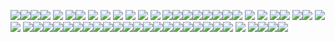 <p align="center">
 
<img src="https://64.media.tumblr.com/0e2dae48da4d63cf671acc668f397cd7/c1bd773e78c280cd-a3/s100x200/206ace3001a7c9a65a265de811295afd0e506137.gifv"/><img src="https://images-wixmp-ed30a86b8c4ca887773594c2.wixmp.com/f/818b742f-e7df-4ab6-93c7-78a03aa59645/d2zpjx8-7773677a-cb68-45a8-b62f-64d719e78233.gif?token=eyJ0eXAiOiJKV1QiLCJhbGciOiJIUzI1NiJ9.eyJzdWIiOiJ1cm46YXBwOjdlMGQxODg5ODIyNjQzNzNhNWYwZDQxNWVhMGQyNmUwIiwiaXNzIjoidXJuOmFwcDo3ZTBkMTg4OTgyMjY0MzczYTVmMGQ0MTVlYTBkMjZlMCIsIm9iaiI6W1t7InBhdGgiOiJcL2ZcLzgxOGI3NDJmLWU3ZGYtNGFiNi05M2M3LTc4YTAzYWE1OTY0NVwvZDJ6cGp4OC03NzczNjc3YS1jYjY4LTQ1YTgtYjYyZi02NGQ3MTllNzgyMzMuZ2lmIn1dXSwiYXVkIjpbInVybjpzZXJ2aWNlOmZpbGUuZG93bmxvYWQiXX0.hQbKLs91jHmPakXWkC3QCX7aXJgcA4TOb8Du4L4k6HA"/><img src="https://images-wixmp-ed30a86b8c4ca887773594c2.wixmp.com/f/b8e1738b-f255-42d0-aa82-2b6e95da3a11/daq81hi-d5300cc8-fbdc-4b4d-b193-1facaefba194.png/v1/fill/w_99,h_55,q_80,strp/i_wanted_to_make_a_stamp_by_rottendickcheese_daq81hi-fullview.jpg?token=eyJ0eXAiOiJKV1QiLCJhbGciOiJIUzI1NiJ9.eyJzdWIiOiJ1cm46YXBwOjdlMGQxODg5ODIyNjQzNzNhNWYwZDQxNWVhMGQyNmUwIiwiaXNzIjoidXJuOmFwcDo3ZTBkMTg4OTgyMjY0MzczYTVmMGQ0MTVlYTBkMjZlMCIsIm9iaiI6W1t7ImhlaWdodCI6Ijw9NTUiLCJwYXRoIjoiXC9mXC9iOGUxNzM4Yi1mMjU1LTQyZDAtYWE4Mi0yYjZlOTVkYTNhMTFcL2RhcTgxaGktZDUzMDBjYzgtZmJkYy00YjRkLWIxOTMtMWZhY2FlZmJhMTk0LnBuZyIsIndpZHRoIjoiPD05OSJ9XV0sImF1ZCI6WyJ1cm46c2VydmljZTppbWFnZS5vcGVyYXRpb25zIl19.N8u7qg9S5OEEiRf1IfqC3V-aKk5nbklkVMRh1cxMmvU"/><img src="https://images-wixmp-ed30a86b8c4ca887773594c2.wixmp.com/f/2864bd63-67cf-4650-a4dd-f3301072fe2c/d3huooi-9d371730-92ba-4e91-8069-d153895fcc04.gif?token=eyJ0eXAiOiJKV1QiLCJhbGciOiJIUzI1NiJ9.eyJzdWIiOiJ1cm46YXBwOjdlMGQxODg5ODIyNjQzNzNhNWYwZDQxNWVhMGQyNmUwIiwiaXNzIjoidXJuOmFwcDo3ZTBkMTg4OTgyMjY0MzczYTVmMGQ0MTVlYTBkMjZlMCIsIm9iaiI6W1t7InBhdGgiOiJcL2ZcLzI4NjRiZDYzLTY3Y2YtNDY1MC1hNGRkLWYzMzAxMDcyZmUyY1wvZDNodW9vaS05ZDM3MTczMC05MmJhLTRlOTEtODA2OS1kMTUzODk1ZmNjMDQuZ2lmIn1dXSwiYXVkIjpbInVybjpzZXJ2aWNlOmZpbGUuZG93bmxvYWQiXX0.2Z9EwFpy5deryLtiDTQI2ot1sg7sA6NYTp1N7Ql65Xk"/>
<img src="https://64.media.tumblr.com/885689ea299142febe82663b572c8d05/0849fa6899c3a334-6e/s100x200/3d1c5fc1606ffe4c6bd1ecb6d85e35ce7269ec7b.pnj"/> <img src="https://64.media.tumblr.com/744feab12acd305bea270f6990378744/aa89517f01352cf3-e5/s250x400/4551142ef709a04241bde0769d43c69be2f171a2.gifv"/><img src="https://64.media.tumblr.com/67a6081f8f01d95b6303021d4ddf59ce/aa89517f01352cf3-b0/s100x200/527d75d825a45a942ac863b473765c35cca75148.pnj"/> <img src="https://images-wixmp-ed30a86b8c4ca887773594c2.wixmp.com/f/727102ec-6cd4-49d0-b865-dc8a9995d0d7/d9zynsi-8ccf55e0-bb42-41ac-bcc8-53b1432461c0.png?token=eyJ0eXAiOiJKV1QiLCJhbGciOiJIUzI1NiJ9.eyJzdWIiOiJ1cm46YXBwOjdlMGQxODg5ODIyNjQzNzNhNWYwZDQxNWVhMGQyNmUwIiwiaXNzIjoidXJuOmFwcDo3ZTBkMTg4OTgyMjY0MzczYTVmMGQ0MTVlYTBkMjZlMCIsIm9iaiI6W1t7InBhdGgiOiJcL2ZcLzcyNzEwMmVjLTZjZDQtNDlkMC1iODY1LWRjOGE5OTk1ZDBkN1wvZDl6eW5zaS04Y2NmNTVlMC1iYjQyLTQxYWMtYmNjOC01M2IxNDMyNDYxYzAucG5nIn1dXSwiYXVkIjpbInVybjpzZXJ2aWNlOmZpbGUuZG93bmxvYWQiXX0.C5e1gaykDPehIGxAbvSkGES7wuMfq9IZOQO9tQzlSKo"/> <img src="https://images-wixmp-ed30a86b8c4ca887773594c2.wixmp.com/f/24e64ba2-80be-404f-894f-588f8a7209de/d61bwud-78d1e369-4b0e-4eb6-8a66-ba9aa36c8ea3.gif?token=eyJ0eXAiOiJKV1QiLCJhbGciOiJIUzI1NiJ9.eyJzdWIiOiJ1cm46YXBwOjdlMGQxODg5ODIyNjQzNzNhNWYwZDQxNWVhMGQyNmUwIiwiaXNzIjoidXJuOmFwcDo3ZTBkMTg4OTgyMjY0MzczYTVmMGQ0MTVlYTBkMjZlMCIsIm9iaiI6W1t7InBhdGgiOiJcL2ZcLzI0ZTY0YmEyLTgwYmUtNDA0Zi04OTRmLTU4OGY4YTcyMDlkZVwvZDYxYnd1ZC03OGQxZTM2OS00YjBlLTRlYjYtOGE2Ni1iYTlhYTM2YzhlYTMuZ2lmIn1dXSwiYXVkIjpbInVybjpzZXJ2aWNlOmZpbGUuZG93bmxvYWQiXX0.q6dYu-UQKZ8C092Yqg_HOSVhIw9t_uyHBa9cs2EvWh0"/> <img src="https://images-wixmp-ed30a86b8c4ca887773594c2.wixmp.com/f/2a04410b-aa61-4b90-82bc-5e2e9391068e/d1knmu4-4d30c1d8-82c6-4d6f-aa15-d698a61a5b29.png?token=eyJ0eXAiOiJKV1QiLCJhbGciOiJIUzI1NiJ9.eyJzdWIiOiJ1cm46YXBwOjdlMGQxODg5ODIyNjQzNzNhNWYwZDQxNWVhMGQyNmUwIiwiaXNzIjoidXJuOmFwcDo3ZTBkMTg4OTgyMjY0MzczYTVmMGQ0MTVlYTBkMjZlMCIsIm9iaiI6W1t7InBhdGgiOiJcL2ZcLzJhMDQ0MTBiLWFhNjEtNGI5MC04MmJjLTVlMmU5MzkxMDY4ZVwvZDFrbm11NC00ZDMwYzFkOC04MmM2LTRkNmYtYWExNS1kNjk4YTYxYTViMjkucG5nIn1dXSwiYXVkIjpbInVybjpzZXJ2aWNlOmZpbGUuZG93bmxvYWQiXX0._Nutydgbf-f-QBZ6fUBOwhmZy2f5-KSwNNRfsoR8Vo0"/> <img src="https://images-wixmp-ed30a86b8c4ca887773594c2.wixmp.com/f/620b737b-c9d2-4ca4-aaa7-aff199dd7d35/dxhr2z-c5c93e60-5cc8-4300-85c3-d0d45fd6eee2.png/v1/fill/w_100,h_58,q_80,strp/slasher_stamp_by_cheetana_dxhr2z-fullview.jpg?token=eyJ0eXAiOiJKV1QiLCJhbGciOiJIUzI1NiJ9.eyJzdWIiOiJ1cm46YXBwOjdlMGQxODg5ODIyNjQzNzNhNWYwZDQxNWVhMGQyNmUwIiwiaXNzIjoidXJuOmFwcDo3ZTBkMTg4OTgyMjY0MzczYTVmMGQ0MTVlYTBkMjZlMCIsIm9iaiI6W1t7ImhlaWdodCI6Ijw9NTgiLCJwYXRoIjoiXC9mXC82MjBiNzM3Yi1jOWQyLTRjYTQtYWFhNy1hZmYxOTlkZDdkMzVcL2R4aHIyei1jNWM5M2U2MC01Y2M4LTQzMDAtODVjMy1kMGQ0NWZkNmVlZTIucG5nIiwid2lkdGgiOiI8PTEwMCJ9XV0sImF1ZCI6WyJ1cm46c2VydmljZTppbWFnZS5vcGVyYXRpb25zIl19.ceglHW2OgZT6uIGL8sLPl7Bw8r8B6CouB5alNkIaUmU"/> 
 <img src="https://images-wixmp-ed30a86b8c4ca887773594c2.wixmp.com/f/e407ccb0-ddcd-4a01-991b-008bfedaa4d7/d5lstco-0ea1810e-42c6-4398-a9d8-5589c1bd4090.gif?token=eyJ0eXAiOiJKV1QiLCJhbGciOiJIUzI1NiJ9.eyJzdWIiOiJ1cm46YXBwOjdlMGQxODg5ODIyNjQzNzNhNWYwZDQxNWVhMGQyNmUwIiwiaXNzIjoidXJuOmFwcDo3ZTBkMTg4OTgyMjY0MzczYTVmMGQ0MTVlYTBkMjZlMCIsIm9iaiI6W1t7InBhdGgiOiJcL2ZcL2U0MDdjY2IwLWRkY2QtNGEwMS05OTFiLTAwOGJmZWRhYTRkN1wvZDVsc3Rjby0wZWExODEwZS00MmM2LTQzOTgtYTlkOC01NTg5YzFiZDQwOTAuZ2lmIn1dXSwiYXVkIjpbInVybjpzZXJ2aWNlOmZpbGUuZG93bmxvYWQiXX0.vfo_bbFmNRKOK1x2kl4HvtS4qeioLKDOLlIP32-VKs4"/>  <img src="https://gifcity.carrd.co/assets/images/gallery51/cf46e84b.png?v=dc8076d6"/>  <img src="https://images-wixmp-ed30a86b8c4ca887773594c2.wixmp.com/f/5b5712f7-803b-4b98-ba97-749f1a107087/dae9g86-b418a642-f0e4-4212-a397-f639a995ac24.gif?token=eyJ0eXAiOiJKV1QiLCJhbGciOiJIUzI1NiJ9.eyJzdWIiOiJ1cm46YXBwOjdlMGQxODg5ODIyNjQzNzNhNWYwZDQxNWVhMGQyNmUwIiwiaXNzIjoidXJuOmFwcDo3ZTBkMTg4OTgyMjY0MzczYTVmMGQ0MTVlYTBkMjZlMCIsIm9iaiI6W1t7InBhdGgiOiJcL2ZcLzViNTcxMmY3LTgwM2ItNGI5OC1iYTk3LTc0OWYxYTEwNzA4N1wvZGFlOWc4Ni1iNDE4YTY0Mi1mMGU0LTQyMTItYTM5Ny1mNjM5YTk5NWFjMjQuZ2lmIn1dXSwiYXVkIjpbInVybjpzZXJ2aWNlOmZpbGUuZG93bmxvYWQiXX0.c5UYQaXtZzbv0zpFY10FrNssPSzs2RWJTEKUukOxoVQ"/><img src="https://64.media.tumblr.com/f2ee528c0b8b04bca5c442929ee219a5/d3c80e3805ca7023-2b/s100x200/fc90542f5dc72e5aa38ac4f5016f3e2c81bb041c.gifv"/><img src="https://64.media.tumblr.com/3d13833a1ea24d0ee7671c76ae73da45/57afcf8767df6163-8c/s100x200/d56dda3ea48830d6fe81a25d3ada3a6674c5311f.pnj"/><img src="https://64.media.tumblr.com/0a92c21479d00bfccfb285b1aaadaa29/57afcf8767df6163-b4/s100x200/923a6a10cae1ca2c4c6695683ec8f6acd5bab85a.pnj"/><img src="https://64.media.tumblr.com/d9072387940cf6e102e2eeef994f43aa/9341972249eefa8a-73/s100x200/0b442f3e0be1ecf0c06254e38fbf3c25c503d26d.gifv"/><img src="https://64.media.tumblr.com/ba9f79d0ef07c99b7999ee03fe26be5b/709d44b66685d3d8-ed/s100x200/58b0c9a84191e1e83d33946c958d2df568e13765.pnj"/><img src="https://images-wixmp-ed30a86b8c4ca887773594c2.wixmp.com/f/b46bbf2a-af00-412a-a41e-043106934ea7/dax18ra-bae2ed14-393f-4e7b-9aad-7d72439a3e57.png?token=eyJ0eXAiOiJKV1QiLCJhbGciOiJIUzI1NiJ9.eyJzdWIiOiJ1cm46YXBwOjdlMGQxODg5ODIyNjQzNzNhNWYwZDQxNWVhMGQyNmUwIiwiaXNzIjoidXJuOmFwcDo3ZTBkMTg4OTgyMjY0MzczYTVmMGQ0MTVlYTBkMjZlMCIsIm9iaiI6W1t7InBhdGgiOiJcL2ZcL2I0NmJiZjJhLWFmMDAtNDEyYS1hNDFlLTA0MzEwNjkzNGVhN1wvZGF4MThyYS1iYWUyZWQxNC0zOTNmLTRlN2ItOWFhZC03ZDcyNDM5YTNlNTcucG5nIn1dXSwiYXVkIjpbInVybjpzZXJ2aWNlOmZpbGUuZG93bmxvYWQiXX0.ugXysd4CfBvfH0yw88lOI4SjmrFA4NWXP3B0XQm46wo"/><img src="https://images-wixmp-ed30a86b8c4ca887773594c2.wixmp.com/f/b6e06b80-4377-4548-b151-a8b2a3463084/d1l5lns-383e042d-da22-4688-a4df-ceb6921bd5a9.png?token=eyJ0eXAiOiJKV1QiLCJhbGciOiJIUzI1NiJ9.eyJzdWIiOiJ1cm46YXBwOjdlMGQxODg5ODIyNjQzNzNhNWYwZDQxNWVhMGQyNmUwIiwiaXNzIjoidXJuOmFwcDo3ZTBkMTg4OTgyMjY0MzczYTVmMGQ0MTVlYTBkMjZlMCIsIm9iaiI6W1t7InBhdGgiOiJcL2ZcL2I2ZTA2YjgwLTQzNzctNDU0OC1iMTUxLWE4YjJhMzQ2MzA4NFwvZDFsNWxucy0zODNlMDQyZC1kYTIyLTQ2ODgtYTRkZi1jZWI2OTIxYmQ1YTkucG5nIn1dXSwiYXVkIjpbInVybjpzZXJ2aWNlOmZpbGUuZG93bmxvYWQiXX0.rLoxVUUcibI6hQnC3CYkf1SuSTEb2qwV6ENQAUm2auI"/> <img src="https://images-wixmp-ed30a86b8c4ca887773594c2.wixmp.com/f/050c3e0c-1f5d-4f41-9c4b-a28246506d9d/dcdorm8-79511b76-c07c-4546-af9b-ad46bbe081b6.png?token=eyJ0eXAiOiJKV1QiLCJhbGciOiJIUzI1NiJ9.eyJzdWIiOiJ1cm46YXBwOjdlMGQxODg5ODIyNjQzNzNhNWYwZDQxNWVhMGQyNmUwIiwiaXNzIjoidXJuOmFwcDo3ZTBkMTg4OTgyMjY0MzczYTVmMGQ0MTVlYTBkMjZlMCIsIm9iaiI6W1t7InBhdGgiOiJcL2ZcLzA1MGMzZTBjLTFmNWQtNGY0MS05YzRiLWEyODI0NjUwNmQ5ZFwvZGNkb3JtOC03OTUxMWI3Ni1jMDdjLTQ1NDYtYWY5Yi1hZDQ2YmJlMDgxYjYucG5nIn1dXSwiYXVkIjpbInVybjpzZXJ2aWNlOmZpbGUuZG93bmxvYWQiXX0.PEgBcO-hPl0NjG9qVSh6bi2kbRQXct-B0kXzE32tG4g"/> <img src="https://images-wixmp-ed30a86b8c4ca887773594c2.wixmp.com/f/0c5f96d4-fc3b-494f-8c27-4779709205c3/d3g08id-9e713714-7b9d-4675-a84f-ab97c760a446.gif?token=eyJ0eXAiOiJKV1QiLCJhbGciOiJIUzI1NiJ9.eyJzdWIiOiJ1cm46YXBwOjdlMGQxODg5ODIyNjQzNzNhNWYwZDQxNWVhMGQyNmUwIiwiaXNzIjoidXJuOmFwcDo3ZTBkMTg4OTgyMjY0MzczYTVmMGQ0MTVlYTBkMjZlMCIsIm9iaiI6W1t7InBhdGgiOiJcL2ZcLzBjNWY5NmQ0LWZjM2ItNDk0Zi04YzI3LTQ3Nzk3MDkyMDVjM1wvZDNnMDhpZC05ZTcxMzcxNC03YjlkLTQ2NzUtYTg0Zi1hYjk3Yzc2MGE0NDYuZ2lmIn1dXSwiYXVkIjpbInVybjpzZXJ2aWNlOmZpbGUuZG93bmxvYWQiXX0.72YY9YxsOru46BMvh7uncZGIiSzXFw6oLnW2fthVvIc"/> <img src="https://images-wixmp-ed30a86b8c4ca887773594c2.wixmp.com/f/6e3519b4-73eb-4ad3-adca-dad10882514f/d4zef7i-897b8f82-0f67-4bad-893b-3e5c7ff4e11e.png?token=eyJ0eXAiOiJKV1QiLCJhbGciOiJIUzI1NiJ9.eyJzdWIiOiJ1cm46YXBwOjdlMGQxODg5ODIyNjQzNzNhNWYwZDQxNWVhMGQyNmUwIiwiaXNzIjoidXJuOmFwcDo3ZTBkMTg4OTgyMjY0MzczYTVmMGQ0MTVlYTBkMjZlMCIsIm9iaiI6W1t7InBhdGgiOiJcL2ZcLzZlMzUxOWI0LTczZWItNGFkMy1hZGNhLWRhZDEwODgyNTE0ZlwvZDR6ZWY3aS04OTdiOGY4Mi0wZjY3LTRiYWQtODkzYi0zZTVjN2ZmNGUxMWUucG5nIn1dXSwiYXVkIjpbInVybjpzZXJ2aWNlOmZpbGUuZG93bmxvYWQiXX0.6l5OXnW-hBR1-chFZmloJZn8wN_DkFELiiV5_OgxolQ"/><img src="https://images-wixmp-ed30a86b8c4ca887773594c2.wixmp.com/f/6e3519b4-73eb-4ad3-adca-dad10882514f/d4zeebq-c6d6b96a-6c8f-42ca-9a80-b20546994a52.png?token=eyJ0eXAiOiJKV1QiLCJhbGciOiJIUzI1NiJ9.eyJzdWIiOiJ1cm46YXBwOjdlMGQxODg5ODIyNjQzNzNhNWYwZDQxNWVhMGQyNmUwIiwiaXNzIjoidXJuOmFwcDo3ZTBkMTg4OTgyMjY0MzczYTVmMGQ0MTVlYTBkMjZlMCIsIm9iaiI6W1t7InBhdGgiOiJcL2ZcLzZlMzUxOWI0LTczZWItNGFkMy1hZGNhLWRhZDEwODgyNTE0ZlwvZDR6ZWVicS1jNmQ2Yjk2YS02YzhmLTQyY2EtOWE4MC1iMjA1NDY5OTRhNTIucG5nIn1dXSwiYXVkIjpbInVybjpzZXJ2aWNlOmZpbGUuZG93bmxvYWQiXX0.kXYFexNLtM7Dfbvc49jbMqmQ4ET2SsgZQ7OB-7_dJX8"/>  <img src="https://images-wixmp-ed30a86b8c4ca887773594c2.wixmp.com/f/180b37f1-47c6-4d97-b841-020704bd3dc0/d9leymu-45867289-7b28-400a-af44-50ddc5925de5.gif?token=eyJ0eXAiOiJKV1QiLCJhbGciOiJIUzI1NiJ9.eyJzdWIiOiJ1cm46YXBwOjdlMGQxODg5ODIyNjQzNzNhNWYwZDQxNWVhMGQyNmUwIiwiaXNzIjoidXJuOmFwcDo3ZTBkMTg4OTgyMjY0MzczYTVmMGQ0MTVlYTBkMjZlMCIsIm9iaiI6W1t7InBhdGgiOiJcL2ZcLzE4MGIzN2YxLTQ3YzYtNGQ5Ny1iODQxLTAyMDcwNGJkM2RjMFwvZDlsZXltdS00NTg2NzI4OS03YjI4LTQwMGEtYWY0NC01MGRkYzU5MjVkZTUuZ2lmIn1dXSwiYXVkIjpbInVybjpzZXJ2aWNlOmZpbGUuZG93bmxvYWQiXX0.Y3uK2WcX_aCse2Ppi7L7pQTKKzOAYLpwaLPG3W9_V4k"/><img src="https://images-wixmp-ed30a86b8c4ca887773594c2.wixmp.com/f/642f0fc7-0128-4a01-b688-0be04f219075/d9bjdjv-34a1716c-62ef-4ec6-8c05-afe1e46067ca.png?token=eyJ0eXAiOiJKV1QiLCJhbGciOiJIUzI1NiJ9.eyJzdWIiOiJ1cm46YXBwOjdlMGQxODg5ODIyNjQzNzNhNWYwZDQxNWVhMGQyNmUwIiwiaXNzIjoidXJuOmFwcDo3ZTBkMTg4OTgyMjY0MzczYTVmMGQ0MTVlYTBkMjZlMCIsIm9iaiI6W1t7InBhdGgiOiJcL2ZcLzY0MmYwZmM3LTAxMjgtNGEwMS1iNjg4LTBiZTA0ZjIxOTA3NVwvZDliamRqdi0zNGExNzE2Yy02MmVmLTRlYzYtOGMwNS1hZmUxZTQ2MDY3Y2EucG5nIn1dXSwiYXVkIjpbInVybjpzZXJ2aWNlOmZpbGUuZG93bmxvYWQiXX0.BG8KMjDiSmjWfvXMfTA8mVGKJHQOWGH5-YNHb762PuM"/>  <img src="https://images-wixmp-ed30a86b8c4ca887773594c2.wixmp.com/f/24e64ba2-80be-404f-894f-588f8a7209de/d61bueu-c5f3a335-7dca-4694-b156-c185a1bb8849.gif?token=eyJ0eXAiOiJKV1QiLCJhbGciOiJIUzI1NiJ9.eyJzdWIiOiJ1cm46YXBwOjdlMGQxODg5ODIyNjQzNzNhNWYwZDQxNWVhMGQyNmUwIiwiaXNzIjoidXJuOmFwcDo3ZTBkMTg4OTgyMjY0MzczYTVmMGQ0MTVlYTBkMjZlMCIsIm9iaiI6W1t7InBhdGgiOiJcL2ZcLzI0ZTY0YmEyLTgwYmUtNDA0Zi04OTRmLTU4OGY4YTcyMDlkZVwvZDYxYnVldS1jNWYzYTMzNS03ZGNhLTQ2OTQtYjE1Ni1jMTg1YTFiYjg4NDkuZ2lmIn1dXSwiYXVkIjpbInVybjpzZXJ2aWNlOmZpbGUuZG93bmxvYWQiXX0.B8bmW2ozNNNumgCQa6BIBuXjpDaJnbzzuSp2MgNKpaI"/> <img src="https://images-wixmp-ed30a86b8c4ca887773594c2.wixmp.com/f/ce939259-65b6-4489-a68a-c919bb834530/d8f3iy3-e003d2c2-4fc7-4051-b07d-4d7096c95b8c.gif?token=eyJ0eXAiOiJKV1QiLCJhbGciOiJIUzI1NiJ9.eyJzdWIiOiJ1cm46YXBwOjdlMGQxODg5ODIyNjQzNzNhNWYwZDQxNWVhMGQyNmUwIiwiaXNzIjoidXJuOmFwcDo3ZTBkMTg4OTgyMjY0MzczYTVmMGQ0MTVlYTBkMjZlMCIsIm9iaiI6W1t7InBhdGgiOiJcL2ZcL2NlOTM5MjU5LTY1YjYtNDQ4OS1hNjhhLWM5MTliYjgzNDUzMFwvZDhmM2l5My1lMDAzZDJjMi00ZmM3LTQwNTEtYjA3ZC00ZDcwOTZjOTViOGMuZ2lmIn1dXSwiYXVkIjpbInVybjpzZXJ2aWNlOmZpbGUuZG93bmxvYWQiXX0.JSkekDw2bpwyYz9chDBXszlwJJZ9-XR_9FsGRxp4-2k"/> <img src="https://images-wixmp-ed30a86b8c4ca887773594c2.wixmp.com/f/aa915767-125d-496c-a7b7-050aa13f81ca/d1qk5f4-c6682fab-ae85-4616-af27-2127ea7c3ade.jpg/v1/fill/w_99,h_55,q_75,strp/night_person_stamp_by_clearblueskys_d1qk5f4-fullview.jpg?token=eyJ0eXAiOiJKV1QiLCJhbGciOiJIUzI1NiJ9.eyJzdWIiOiJ1cm46YXBwOjdlMGQxODg5ODIyNjQzNzNhNWYwZDQxNWVhMGQyNmUwIiwiaXNzIjoidXJuOmFwcDo3ZTBkMTg4OTgyMjY0MzczYTVmMGQ0MTVlYTBkMjZlMCIsIm9iaiI6W1t7ImhlaWdodCI6Ijw9NTUiLCJwYXRoIjoiXC9mXC9hYTkxNTc2Ny0xMjVkLTQ5NmMtYTdiNy0wNTBhYTEzZjgxY2FcL2QxcWs1ZjQtYzY2ODJmYWItYWU4NS00NjE2LWFmMjctMjEyN2VhN2MzYWRlLmpwZyIsIndpZHRoIjoiPD05OSJ9XV0sImF1ZCI6WyJ1cm46c2VydmljZTppbWFnZS5vcGVyYXRpb25zIl19.0RTVKrBtAjut_6NLW9ysYm_cTIyXWbq-jWmqzCqr2po"/><img src="https://images-wixmp-ed30a86b8c4ca887773594c2.wixmp.com/f/1f1cc17c-3542-4f40-902c-457caff524d2/d216vry-0582a40e-2d83-437e-8b7f-effcbd0c502a.gif?token=eyJ0eXAiOiJKV1QiLCJhbGciOiJIUzI1NiJ9.eyJzdWIiOiJ1cm46YXBwOjdlMGQxODg5ODIyNjQzNzNhNWYwZDQxNWVhMGQyNmUwIiwiaXNzIjoidXJuOmFwcDo3ZTBkMTg4OTgyMjY0MzczYTVmMGQ0MTVlYTBkMjZlMCIsIm9iaiI6W1t7InBhdGgiOiJcL2ZcLzFmMWNjMTdjLTM1NDItNGY0MC05MDJjLTQ1N2NhZmY1MjRkMlwvZDIxNnZyeS0wNTgyYTQwZS0yZDgzLTQzN2UtOGI3Zi1lZmZjYmQwYzUwMmEuZ2lmIn1dXSwiYXVkIjpbInVybjpzZXJ2aWNlOmZpbGUuZG93bmxvYWQiXX0.cjkJeH4UWPhUyKe9r7UlzF0SsCanK6oH9QYXxcOgVzA"/><img src="https://64.media.tumblr.com/6026a2e163bd2adff40b459d493f4d90/ec2ae4a95365fc87-fb/s100x200/5351d56bb12044f3a65a55457500a34ab9ee423f.gifv"/><img src="https://images-wixmp-ed30a86b8c4ca887773594c2.wixmp.com/f/180b37f1-47c6-4d97-b841-020704bd3dc0/d9grhlj-2cee3ddc-c32c-4e3b-b97d-204bb42ca34e.png/v1/fill/w_99,h_56,q_80,strp/a_nightmare_on_elm_street__1984__stamp_by_laukku2000_d9grhlj-fullview.jpg?token=eyJ0eXAiOiJKV1QiLCJhbGciOiJIUzI1NiJ9.eyJzdWIiOiJ1cm46YXBwOjdlMGQxODg5ODIyNjQzNzNhNWYwZDQxNWVhMGQyNmUwIiwiaXNzIjoidXJuOmFwcDo3ZTBkMTg4OTgyMjY0MzczYTVmMGQ0MTVlYTBkMjZlMCIsIm9iaiI6W1t7ImhlaWdodCI6Ijw9NTYiLCJwYXRoIjoiXC9mXC8xODBiMzdmMS00N2M2LTRkOTctYjg0MS0wMjA3MDRiZDNkYzBcL2Q5Z3JobGotMmNlZTNkZGMtYzMyYy00ZTNiLWI5N2QtMjA0YmI0MmNhMzRlLnBuZyIsIndpZHRoIjoiPD05OSJ9XV0sImF1ZCI6WyJ1cm46c2VydmljZTppbWFnZS5vcGVyYXRpb25zIl19.KoPU4qp_YFnSyXtUnp5l33AIpCtpZ3K70yAGOyhLL2Y"/><img src="https://images-wixmp-ed30a86b8c4ca887773594c2.wixmp.com/f/182f020e-03b5-4a34-8714-ac28fd1e89e3/daet4vn-b722316b-981f-47f7-8221-9ba56a11341e.gif?token=eyJ0eXAiOiJKV1QiLCJhbGciOiJIUzI1NiJ9.eyJzdWIiOiJ1cm46YXBwOjdlMGQxODg5ODIyNjQzNzNhNWYwZDQxNWVhMGQyNmUwIiwiaXNzIjoidXJuOmFwcDo3ZTBkMTg4OTgyMjY0MzczYTVmMGQ0MTVlYTBkMjZlMCIsIm9iaiI6W1t7InBhdGgiOiJcL2ZcLzE4MmYwMjBlLTAzYjUtNGEzNC04NzE0LWFjMjhmZDFlODllM1wvZGFldDR2bi1iNzIyMzE2Yi05ODFmLTQ3ZjctODIyMS05YmE1NmExMTM0MWUuZ2lmIn1dXSwiYXVkIjpbInVybjpzZXJ2aWNlOmZpbGUuZG93bmxvYWQiXX0.ZL8_xTGPtP07NQ-OE1psz8vOG9u4FqKLJ6G5gNYr7fE"/><img src="https://images-wixmp-ed30a86b8c4ca887773594c2.wixmp.com/f/5e9443e2-22c2-4d39-b6e8-265b647ff62d/d4pnvmp-4917199e-88ab-4272-bdb0-ea3d1bd46a07.png?token=eyJ0eXAiOiJKV1QiLCJhbGciOiJIUzI1NiJ9.eyJzdWIiOiJ1cm46YXBwOjdlMGQxODg5ODIyNjQzNzNhNWYwZDQxNWVhMGQyNmUwIiwiaXNzIjoidXJuOmFwcDo3ZTBkMTg4OTgyMjY0MzczYTVmMGQ0MTVlYTBkMjZlMCIsIm9iaiI6W1t7InBhdGgiOiJcL2ZcLzVlOTQ0M2UyLTIyYzItNGQzOS1iNmU4LTI2NWI2NDdmZjYyZFwvZDRwbnZtcC00OTE3MTk5ZS04OGFiLTQyNzItYmRiMC1lYTNkMWJkNDZhMDcucG5nIn1dXSwiYXVkIjpbInVybjpzZXJ2aWNlOmZpbGUuZG93bmxvYWQiXX0.fGMbCnvk9H4khjjQ_z3cqXtEnuj1s_BaXA9B4u_u5-s"/><img src="https://images-wixmp-ed30a86b8c4ca887773594c2.wixmp.com/f/ceeac6a1-d817-4ed4-8cad-6466d1821de3/d4l15nv-523bf699-dc2b-42ad-9e81-5b9e06402176.png?token=eyJ0eXAiOiJKV1QiLCJhbGciOiJIUzI1NiJ9.eyJzdWIiOiJ1cm46YXBwOjdlMGQxODg5ODIyNjQzNzNhNWYwZDQxNWVhMGQyNmUwIiwiaXNzIjoidXJuOmFwcDo3ZTBkMTg4OTgyMjY0MzczYTVmMGQ0MTVlYTBkMjZlMCIsIm9iaiI6W1t7InBhdGgiOiJcL2ZcL2NlZWFjNmExLWQ4MTctNGVkNC04Y2FkLTY0NjZkMTgyMWRlM1wvZDRsMTVudi01MjNiZjY5OS1kYzJiLTQyYWQtOWU4MS01YjllMDY0MDIxNzYucG5nIn1dXSwiYXVkIjpbInVybjpzZXJ2aWNlOmZpbGUuZG93bmxvYWQiXX0.RpeEMGlTrHdyS1poN7uodybtJdtLS9KG6E_2Pg1JufI"/><img src="https://external-media.spacehey.net/media/smBvhfSlALrFGYqcq1zGdwdGVptE1rqiZvBnfNLprCog=/https://images-wixmp-ed30a86b8c4ca887773594c2.wixmp.com/f/818acd97-1680-4dd1-9d23-23e22fd49506/dg761a0-494e9e59-6e46-438a-b14a-2502ef1ca034.gif?token=eyJ0eXAiOiJKV1QiLCJhbGciOiJIUzI1NiJ9.eyJzdWIiOiJ1cm46YXBwOjdlMGQxODg5ODIyNjQzNzNhNWYwZDQxNWVhMGQyNmUwIiwiaXNzIjoidXJuOmFwcDo3ZTBkMTg4OTgyMjY0MzczYTVmMGQ0MTVlYTBkMjZlMCIsIm9iaiI6W1t7InBhdGgiOiJcL2ZcLzgxOGFjZDk3LTE2ODAtNGRkMS05ZDIzLTIzZTIyZmQ0OTUwNlwvZGc3NjFhMC00OTRlOWU1OS02ZTQ2LTQzOGEtYjE0YS0yNTAyZWYxY2EwMzQuZ2lmIn1dXSwiYXVkIjpbInVybjpzZXJ2aWNlOmZpbGUuZG93bmxvYWQiXX0.y8wxRPscjzKmG7gIFd4K6OaDN1YgXahdfSXFwfJTlWU"/><img src="https://64.media.tumblr.com/412db014f5ce72456a563a69a38c9fbc/c5ced51ba647e49f-54/s100x200/a157b2a0be7bc2e22c4d6dff20d3d9b09dc93e30.gifv"/><img src="https://64.media.tumblr.com/2b578095214f6df651b2624ddc692872/d3c80e3805ca7023-0a/s100x200/52ad568a509177ddb93abdb49a636e06cd713c9c.gifv"/><img src="https://64.media.tumblr.com/2a8524e5900f060f122a26a800713f62/57afcf8767df6163-33/s100x200/c44c444e3bdb5be76f195ebc64b585589a7106f0.gifv"/><img src="https://64.media.tumblr.com/4d1396773963c4d734cc803aaa9e4384/aa89517f01352cf3-59/s100x200/0d69fbaae3c85883372004b96b2de45d9921921b.pnj"/><img src="https://64.media.tumblr.com/98c3c968eda1b231f9e7b48ea9e96e0b/3594068b322ca624-f7/s100x200/9d88af1b6c4fb15987243a0c803a24d1016eca29.gifv"/><img src="https://64.media.tumblr.com/e235152bdf77be3a69c655f59ff9a61d/aa89517f01352cf3-16/s100x200/c9970bd14a58f74a7f8d405fdf8e9a13fbe9d793.pnj"/><img src="https://64.media.tumblr.com/97ed835ad828fbf6431a39d573265c58/c167d9cc7e634732-39/s250x400/c615adb749b99687d38f124829f8cd719c8cc62b.gifv"/><img src="https://64.media.tumblr.com/804a39ef49afe64e99b2059710156c8d/c167d9cc7e634732-6f/s100x200/b38e6ab4ada3f82bf0e19e5b8c96fb5f3871877b.pnj"/><img src="https://64.media.tumblr.com/5267733e24e01abb0897955fc211a334/e19b1d710b1f6c17-12/s100x200/aeed65ea7b657b5dd906256383c8d600b3a42a79.gifv"/><img src="https://64.media.tumblr.com/411044a19c7e32985a4c8f853a26ad86/19f7770eef683030-0d/s100x200/0a4afbaf948049db73483eef25d4cbfd98a9898a.gifv"/><img src="https://64.media.tumblr.com/7f298b108da2bf489080c9e81e11d85c/e19b1d710b1f6c17-13/s250x400/a9669842fdca90efa2129cd1c013358f24af1785.gifv"/><img src="https://64.media.tumblr.com/83f8ea0796113e50e60ece895a6b4071/5aee31f2d9505402-fd/s100x200/ffea5ef765cea1713667c40cf33c1613755e5a46.pnj"/><img src="https://images-wixmp-ed30a86b8c4ca887773594c2.wixmp.com/f/6b4f6249-11ea-4771-a8b5-fa89caf338b2/dvclrv-31b05308-5602-4e85-b3b4-d560687eca15.gif?token=eyJ0eXAiOiJKV1QiLCJhbGciOiJIUzI1NiJ9.eyJzdWIiOiJ1cm46YXBwOjdlMGQxODg5ODIyNjQzNzNhNWYwZDQxNWVhMGQyNmUwIiwiaXNzIjoidXJuOmFwcDo3ZTBkMTg4OTgyMjY0MzczYTVmMGQ0MTVlYTBkMjZlMCIsIm9iaiI6W1t7InBhdGgiOiJcL2ZcLzZiNGY2MjQ5LTExZWEtNDc3MS1hOGI1LWZhODljYWYzMzhiMlwvZHZjbHJ2LTMxYjA1MzA4LTU2MDItNGU4NS1iM2I0LWQ1NjA2ODdlY2ExNS5naWYifV1dLCJhdWQiOlsidXJuOnNlcnZpY2U6ZmlsZS5kb3dubG9hZCJdfQ.Tne6H-ntQXzSFzJOnM1iZ6zxsB2kQIMI9vuSJggZiS4"/> <img src="https://images-wixmp-ed30a86b8c4ca887773594c2.wixmp.com/f/05b1a009-5d17-4e87-ac38-69d822bd6bbf/d2c564j-7dde239a-678c-4479-ac5f-d9a578d8a086.gif?token=eyJ0eXAiOiJKV1QiLCJhbGciOiJIUzI1NiJ9.eyJzdWIiOiJ1cm46YXBwOjdlMGQxODg5ODIyNjQzNzNhNWYwZDQxNWVhMGQyNmUwIiwiaXNzIjoidXJuOmFwcDo3ZTBkMTg4OTgyMjY0MzczYTVmMGQ0MTVlYTBkMjZlMCIsIm9iaiI6W1t7InBhdGgiOiJcL2ZcLzA1YjFhMDA5LTVkMTctNGU4Ny1hYzM4LTY5ZDgyMmJkNmJiZlwvZDJjNTY0ai03ZGRlMjM5YS02NzhjLTQ0NzktYWM1Zi1kOWE1NzhkOGEwODYuZ2lmIn1dXSwiYXVkIjpbInVybjpzZXJ2aWNlOmZpbGUuZG93bmxvYWQiXX0.M5Eg1O9BQa7wjMSwAlxiDVsylXSKF-UmM1oU6LMfQd8"/> <img src="https://images-wixmp-ed30a86b8c4ca887773594c2.wixmp.com/f/64215f02-2dde-4427-8f05-ee18f951fc43/dbkd3a7-cca64d48-ba23-4874-ac11-f4aceea45e34.png?token=eyJ0eXAiOiJKV1QiLCJhbGciOiJIUzI1NiJ9.eyJzdWIiOiJ1cm46YXBwOjdlMGQxODg5ODIyNjQzNzNhNWYwZDQxNWVhMGQyNmUwIiwiaXNzIjoidXJuOmFwcDo3ZTBkMTg4OTgyMjY0MzczYTVmMGQ0MTVlYTBkMjZlMCIsIm9iaiI6W1t7InBhdGgiOiJcL2ZcLzY0MjE1ZjAyLTJkZGUtNDQyNy04ZjA1LWVlMThmOTUxZmM0M1wvZGJrZDNhNy1jY2E2NGQ0OC1iYTIzLTQ4NzQtYWMxMS1mNGFjZWVhNDVlMzQucG5nIn1dXSwiYXVkIjpbInVybjpzZXJ2aWNlOmZpbGUuZG93bmxvYWQiXX0.3YIAl_Q_yLlodN9ukG7j0HPCAYLRc9e-T3-M7MZl7g0"/><img src="https://64.media.tumblr.com/c42ea8b886ebf5c14480565c40105555/47af91fbbb0270cc-4c/s100x200/afd9de3c93ac7f66b993378b2e49fb3c2243c62e.gifv"/><img src="https://64.media.tumblr.com/ccc9743e6b38a065d8d444646f2fcf41/6de5e44560b35ddf-2f/s100x200/c6b25da22008e1d6f8f16eb6852fbf6e1f2e3751.pnj"/><img src="https://64.media.tumblr.com/a98277e097bbcbca869a73bf648f533d/8c8884896441bfe0-63/s100x200/da4855fee8dc68fe52e143a3c6d83ad493058996.pnj"/>







